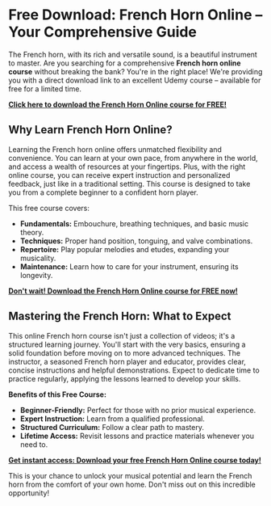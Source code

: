 # Free Download: French Horn Online – Your Comprehensive Guide

The French horn, with its rich and versatile sound, is a beautiful instrument to master. Are you searching for a comprehensive **French horn online course** without breaking the bank? You're in the right place! We're providing you with a direct download link to an excellent Udemy course – available for free for a limited time.

[**Click here to download the French Horn Online course for FREE!**](https://udemywork.com/french-horn-online)

## Why Learn French Horn Online?

Learning the French horn online offers unmatched flexibility and convenience. You can learn at your own pace, from anywhere in the world, and access a wealth of resources at your fingertips. Plus, with the right online course, you can receive expert instruction and personalized feedback, just like in a traditional setting. This course is designed to take you from a complete beginner to a confident horn player.

This free course covers:
*   **Fundamentals:** Embouchure, breathing techniques, and basic music theory.
*   **Techniques:** Proper hand position, tonguing, and valve combinations.
*   **Repertoire:** Play popular melodies and etudes, expanding your musicality.
*   **Maintenance:** Learn how to care for your instrument, ensuring its longevity.

[**Don't wait! Download the French Horn Online course for FREE now!**](https://udemywork.com/french-horn-online)

## Mastering the French Horn: What to Expect

This online French horn course isn't just a collection of videos; it's a structured learning journey. You'll start with the very basics, ensuring a solid foundation before moving on to more advanced techniques. The instructor, a seasoned French horn player and educator, provides clear, concise instructions and helpful demonstrations. Expect to dedicate time to practice regularly, applying the lessons learned to develop your skills.

**Benefits of this Free Course:**

*   **Beginner-Friendly:** Perfect for those with no prior musical experience.
*   **Expert Instruction:** Learn from a qualified professional.
*   **Structured Curriculum:** Follow a clear path to mastery.
*   **Lifetime Access:** Revisit lessons and practice materials whenever you need to.

[**Get instant access: Download your free French Horn Online course today!**](https://udemywork.com/french-horn-online)

This is your chance to unlock your musical potential and learn the French horn from the comfort of your own home. Don't miss out on this incredible opportunity!
